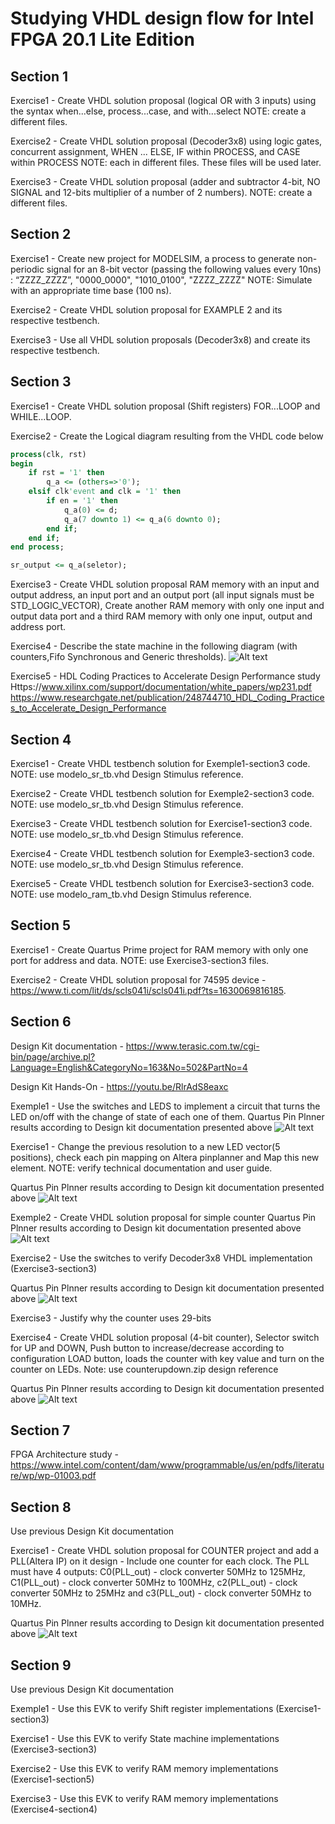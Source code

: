 # Studying VHDL design flow for Intel FPGA 20.1 Lite Edition

## Section 1 
Exercise1 - Create VHDL solution proposal (logical OR with 3 inputs) using the syntax when...else, process...case, and with...select
NOTE: create a different files.

Exercise2 - Create VHDL solution proposal (Decoder3x8) using logic gates, concurrent assignment, WHEN ... ELSE, IF within PROCESS, and CASE within PROCESS
NOTE: each in different files. These files will be used later.

Exercise3 - Create VHDL solution proposal (adder and subtractor 4-bit, NO SIGNAL and 12-bits multiplier of a number of 2 numbers).
NOTE: create a different files.

## Section 2 
Exercise1 - Create new project for MODELSIM, a process to generate non-periodic signal for an 8-bit vector (passing the following values every 10ns) : “ZZZZ_ZZZZ”, "0000_0000", "1010_0100", "ZZZZ_ZZZZ"
NOTE: Simulate with an appropriate time base (100 ns).

Exercise2 - Create VHDL solution proposal for EXAMPLE 2 and its respective testbench.

Exercise3 - Use all VHDL solution proposals (Decoder3x8) and create its respective testbench.

## Section 3 
Exercise1 - Create VHDL solution proposal (Shift registers) FOR...LOOP and WHILE...LOOP.

Exercise2 - Create the Logical diagram resulting from the VHDL code below
```VHDL
process(clk, rst)
begin
	if rst = '1' then
		q_a <= (others=>'0'); 
	elsif clk'event and clk = '1' then
		if en = '1' then
			q_a(0) <= d;
			q_a(7 downto 1) <= q_a(6 downto 0);
		end if;
	end if;
end process;

sr_output <= q_a(seletor);
```

Exercise3 - Create VHDL solution proposal RAM memory with an input and output address, an input port and an output port (all input signals must be STD_LOGIC_VECTOR), Create another RAM memory with only one input and output data port and a third RAM memory with only one input, output and address port.

Exercise4 - Describe the state machine in the following diagram (with counters,Fifo Synchronous and Generic thresholds).
![Alt text](https://github.com/ldrssantos/Learning_FPGA/blob/main/StateMachine.png?raw=true)

Exercise5 - HDL Coding Practices to Accelerate Design Performance study  
Https://www.xilinx.com/support/documentation/white_papers/wp231.pdf
https://www.researchgate.net/publication/248744710_HDL_Coding_Practices_to_Accelerate_Design_Performance

## Section 4 
Exercise1 - Create VHDL testbench solution for Exemple1-section3 code. 
NOTE: use modelo_sr_tb.vhd Design Stimulus reference. 

Exercise2 - Create VHDL testbench solution for Exemple2-section3 code. 
NOTE: use modelo_sr_tb.vhd Design Stimulus reference. 

Exercise3 - Create VHDL testbench solution for Exercise1-section3 code. 
NOTE: use modelo_sr_tb.vhd Design Stimulus reference. 

Exercise4 - Create VHDL testbench solution for Exemple3-section3 code. 
NOTE: use modelo_sr_tb.vhd Design Stimulus reference.

Exercise5 - Create VHDL testbench solution for Exercise3-section3 code. 
NOTE: use modelo_ram_tb.vhd Design Stimulus reference.   

## Section 5 
Exercise1 - Create Quartus Prime project for RAM memory with only one port for address and data.
NOTE: use Exercise3-section3 files.

Exercise2 - Create VHDL solution proposal for 74595 device - https://www.ti.com/lit/ds/scls041i/scls041i.pdf?ts=1630069816185.

## Section 6 
Design Kit documentation - https://www.terasic.com.tw/cgi-bin/page/archive.pl?Language=English&CategoryNo=163&No=502&PartNo=4

Design Kit Hands-On - https://youtu.be/RlrAdS8eaxc

Exemple1 - Use the switches and LEDS to implement a circuit that turns the LED on/off with the change of state of each one of them.
Quartus Pin Plnner results according to Design kit documentation presented above
![Alt text](https://github.com/ldrssantos/Learning_FPGA/blob/main/Section6/Exemple1/source/PinPlanner-results.jpg?raw=true)

Exercise1 - Change the previous resolution to a new LED vector(5 positions), check each pin mapping on Altera pinplanner and Map this new element. NOTE: verify technical documentation and user guide.

Quartus Pin Plnner results according to Design kit documentation presented above
![Alt text](https://github.com/ldrssantos/Learning_FPGA/blob/main/Section6/Exercise1/source/PinPlanner-results.jpg?raw=true)

Exemple2 - Create VHDL solution proposal for simple counter
Quartus Pin Plnner results according to Design kit documentation presented above
![Alt text](https://github.com/ldrssantos/Learning_FPGA/blob/main/Section6/Exemple2/source/PinMap%20-%20results.jpg?raw=true)

Exercise2 - Use the switches to verify Decoder3x8 VHDL implementation (Exercise3-section3)

Quartus Pin Plnner results according to Design kit documentation presented above
![Alt text](https://github.com/ldrssantos/Learning_FPGA/blob/main/Section6/Exercise2/source/PinMap-results.jpg?raw=true)

Exercise3 - Justify why the counter uses 29-bits

Exercise4 - Create VHDL solution proposal (4-bit counter), Selector switch for UP and DOWN, Push button to increase/decrease according to configuration
LOAD button, loads the counter with key value and turn on the counter on LEDs.
Note: use counterupdown.zip design reference 

Quartus Pin Plnner results according to Design kit documentation presented above
![Alt text](https://github.com/ldrssantos/Learning_FPGA/blob/main/Section6/Exercise4/source/PinMap-results.jpg?raw=true)

## Section 7 
FPGA Architecture study - https://www.intel.com/content/dam/www/programmable/us/en/pdfs/literature/wp/wp-01003.pdf

## Section 8 
Use previous Design Kit documentation

Exercise1 - Create VHDL solution proposal for COUNTER project and add a PLL(Altera IP) on it design - Include one counter for each clock.
The PLL must have 4 outputs: C0(PLL_out) - clock converter 50MHz to 125MHz, C1(PLL_out) - clock converter 50MHz to 100MHz, c2(PLL_out) - clock converter 50MHz to 25MHz and c3(PLL_out) - clock converter 50MHz to 10MHz.

Quartus Pin Plnner results according to Design kit documentation presented above
![Alt text](https://github.com/ldrssantos/Learning_FPGA/blob/main/Section8/Exercise1/source/PinMap-results.jpg?raw=true)

	
## Section 9 
Use previous Design Kit documentation

Exemple1 - Use this EVK to verify Shift register implementations (Exercise1-section3) 

Exercise1 - Use this EVK to verify State machine implementations (Exercise3-section3)

Exercise2 - Use this EVK to verify RAM memory implementations (Exercise1-section5) 

Exercise3 - Use this EVK to verify RAM memory implementations (Exercise4-section4) 
